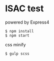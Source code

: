 # ISAC test

powered by Express4

```
$ npm install
$ npm start
```

css minify
```
$ gulp scss
```

